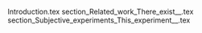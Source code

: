 Introduction.tex
section_Related_work_There_exist__.tex
section_Subjective_experiments_This_experiment__.tex

